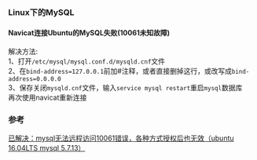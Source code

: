 ### Linux下的MySQL


#### Navicat连接Ubuntu的MySQL失败(10061未知故障)
解决方法:  
1、打开`/etc/mysql/mysql.conf.d/mysqld.cnf`文件  
2、在`bind-address=127.0.0.1`前加#注释，或者直接删掉这行，或改写成`bind-address=0.0.0.0`  
3、保存关闭`mysqld.cnf`文件，输入`service mysql restart`重启`mysql`数据库  
 再次使用navicat重新连接
 
 
 ### 参考
 [已解决：mysql无法远程访问10061错误，各种方式授权后也无效（ubuntu 16.04LTS mysql 5.7.13）](https://blog.csdn.net/xx1710/article/details/52446703)  
 
 
 
 